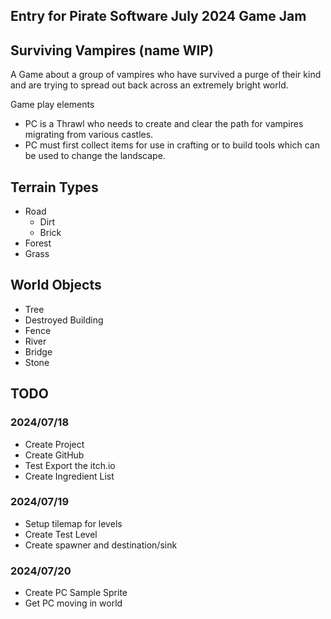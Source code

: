## Entry for Pirate Software July 2024 Game Jam

## Surviving Vampires (name WIP)

A Game about a group of vampires who have survived a purge of their kind and are trying to spread out back across an extremely bright world.

Game play elements

* PC is a Thrawl who needs to create and clear the path for vampires migrating from various castles.
* PC must first collect items for use in crafting or to build tools which can be used to change the landscape.

## Terrain Types

* Road
  * Dirt
  * Brick
* Forest
* Grass

## World Objects

* Tree
* Destroyed Building
* Fence
* River
* Bridge
* Stone


## TODO

### 2024/07/18

* Create Project
* Create GitHub
* Test Export the itch.io
* Create Ingredient List


### 2024/07/19

* Setup tilemap for levels
* Create Test Level
* Create spawner and destination/sink

### 2024/07/20

* Create PC Sample Sprite
* Get PC moving in world

